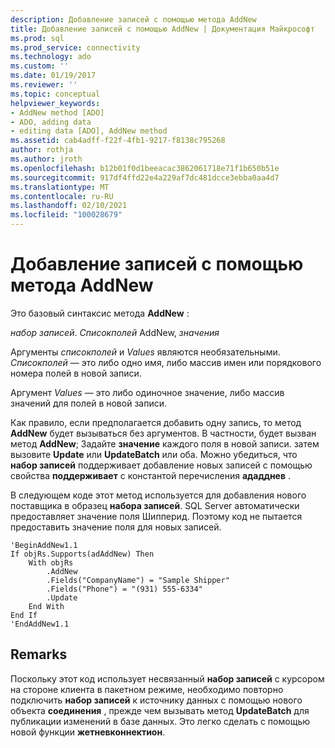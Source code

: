 ```yaml
---
description: Добавление записей с помощью метода AddNew
title: Добавление записей с помощью AddNew | Документация Майкрософт
ms.prod: sql
ms.prod_service: connectivity
ms.technology: ado
ms.custom: ''
ms.date: 01/19/2017
ms.reviewer: ''
ms.topic: conceptual
helpviewer_keywords:
- AddNew method [ADO]
- ADO, adding data
- editing data [ADO], AddNew method
ms.assetid: cab4adff-f22f-4fb1-9217-f8138c795268
author: rothja
ms.author: jroth
ms.openlocfilehash: b12b01f0d1beeacac3862061718e71f1b650b51e
ms.sourcegitcommit: 917df4ffd22e4a229af7dc481dcce3ebba0aa4d7
ms.translationtype: MT
ms.contentlocale: ru-RU
ms.lasthandoff: 02/10/2021
ms.locfileid: "100028679"
---
```

# <a name="adding-records-using-addnew-method"></a>Добавление записей с помощью метода AddNew
Это базовый синтаксис метода **AddNew** :

 *набор записей*. *Списокполей* AddNew, *значения*

 Аргументы *списокполей* и *Values* являются необязательными. *Списокполей* — это либо одно имя, либо массив имен или порядкового номера полей в новой записи.

 Аргумент *Values* — это либо одиночное значение, либо массив значений для полей в новой записи.

 Как правило, если предполагается добавить одну запись, то метод **AddNew** будет вызываться без аргументов. В частности, будет вызван метод **AddNew**; Задайте **значение** каждого поля в новой записи. затем вызовите **Update** или **UpdateBatch** или оба. Можно убедиться, что **набор записей** поддерживает добавление новых записей с помощью свойства **поддерживает** с константой перечисления **ададднев** .

 В следующем коде этот метод используется для добавления нового поставщика в образец **набора записей**. SQL Server автоматически предоставляет значение поля Шипперид. Поэтому код не пытается предоставить значение поля для новых записей.

```
'BeginAddNew1.1
If objRs.Supports(adAddNew) Then
    With objRs
        .AddNew
        .Fields("CompanyName") = "Sample Shipper"
        .Fields("Phone") = "(931) 555-6334"
        .Update
    End With
End If
'EndAddNew1.1
```

## <a name="remarks"></a>Remarks
 Поскольку этот код использует несвязанный **набор записей** с курсором на стороне клиента в пакетном режиме, необходимо повторно подключить **набор записей** к источнику данных с помощью нового объекта **соединения** , прежде чем вызывать метод **UpdateBatch** для публикации изменений в базе данных. Это легко сделать с помощью новой функции **жетневконнектион**.
